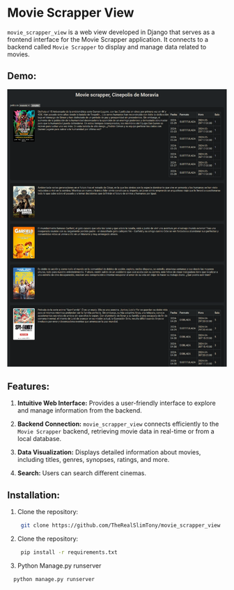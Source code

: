 # Movie Scrapper View

`movie_scrapper_view` is a web view developed in Django that serves as a frontend interface for the Movie Scrapper application. It connects to a backend called `Movie Scrapper` to display and manage data related to movies.

## Demo:
![movie Scrapper View](screenshots/movie_scrapper_interface.png)

## Features:

1. **Intuitive Web Interface:** Provides a user-friendly interface to explore and manage information from the backend.

2. **Backend Connection:** `movie_scrapper_view` connects efficiently to the `Movie Scrapper` backend, retrieving movie data in real-time or from a local database.

3. **Data Visualization:** Displays detailed information about movies, including titles, genres, synopses, ratings, and more.

4. **Search:** Users can search different cinemas.



## Installation:

1. Clone the repository:
   ```bash
    git clone https://github.com/TheRealSlimTony/movie_scrapper_view

2. Clone the repository:
   ```bash
    pip install -r requirements.txt

3. Python Manage.py runserver
  ```bash
    python manage.py runserver


